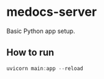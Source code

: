 # medocs-server

Basic Python app setup.

## How to run

```powershell
uvicorn main:app --reload
```
